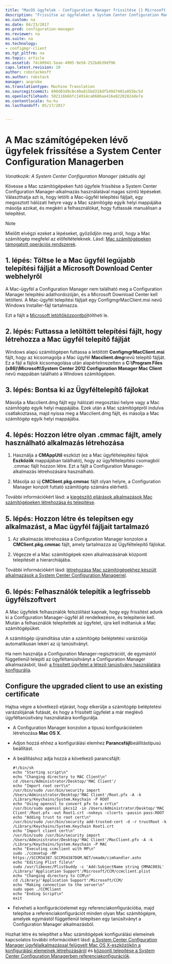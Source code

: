 ```yaml
---
title: "MacOS ügyfelek - Configuration Manager frissítése |} Microsoft Docs"
description: "Frissítse az ügyfeleket a System Center Configuration Manager Mac számítógépeken."
ms.custom: na
ms.date: 04/23/2017
ms.prod: configuration-manager
ms.reviewer: na
ms.suite: na
ms.technology:
- configmgr-client
ms.tgt_pltfrm: na
ms.topic: article
ms.assetid: 74c60941-5eae-4905-9e58-252bdb39df96
caps.latest.revision: 10
author: robstackmsft
ms.author: robstack
manager: angrobe
ms.translationtype: Machine Translation
ms.sourcegitcommit: 690d03d9c8c49a815bd318df549d7401a855bc5d
ms.openlocfilehash: 502116b66fc14914ca0606ae416e82202824de7a
ms.contentlocale: hu-hu
ms.lasthandoff: 05/17/2017


---
```

# <a name="how-to-upgrade-clients-on-mac-computers-in-system-center-configuration-manager"></a>A Mac számítógépeken lévő ügyfelek frissítése a System Center Configuration Managerben

*Vonatkozik: A System Center Configuration Manager (aktuális ág)*

Kövesse a Mac számítógépeken futó ügyfele frissítése a System Center Configuration Manager-alkalmazás használatával magas szintű lépéseket. Választhatja azt is, hogy letölti a Mac-ügyfél telepítési fájljait, egy megosztott hálózati helyre vagy a Mac számítógép egyik helyi mappájába másolja azokat, és megkéri a felhasználókat, hogy futtassák manuálisan a telepítést.  

> [!NOTE]  
>  Mielőtt elvégzi ezeket a lépéseket, győződjön meg arról, hogy a Mac számítógép megfelel az előfeltételeknek. Lásd: [Mac számítógépeken támogatott operációs rendszerek](../../../plan-design/configs/supported-operating-systems-for-clients-and-devices.md#mac-computers).  

## <a name="step-1-download-the-latest-mac-client-installation-file-from-the-microsoft-download-center"></a>1. lépés: Töltse le a Mac ügyfél legújabb telepítési fájlját a Microsoft Download Center webhelyről  
 A Mac-ügyfél a Configuration Manager nem található meg a Configuration Manager telepítési adathordozóján, és a Microsoft Download Center kell letölteni. A Mac-ügyfél telepítési fájljait egy ConfigmgrMacClient.msi nevű Windows Installer-fájl tartalmazza.  

 Ezt a fájlt a [Microsoft letöltőközpontból](http://go.microsoft.com/fwlink/p/?LinkId=525184)töltheti le.  

## <a name="step-2-run-the-downloaded-installation-file-to-create-the-mac-client-installation-file"></a>2. lépés: Futtassa a letöltött telepítési fájlt, hogy létrehozza a Mac ügyfél telepítő fájlját  
 Windows alapú számítógépen futtassa a letöltött **ConfigmgrMacClient.msi** fájlt, hogy az kicsomagolja a Mac ügyfél **Macclient.dmg**nevű telepítő fájlját. Ez a fájl a fájlok kicsomagolása után alapértelmezetten a **C:\Program Files (x86)\Microsoft\System Center 2012 Configuration Manager Mac Client** nevű mappában található a Windows számítógépen.  

## <a name="step-3-extract-the-client-installation-files"></a>3. lépés: Bontsa ki az Ügyféltelepítő fájlokat  
 Másolja a Macclient.dmg fájlt egy hálózati megosztási helyre vagy a Mac számítógép egyik helyi mappájába. Ezek után a Mac számítógépről indulva csatlakoztassa, majd nyissa meg a Macclient.dmg fájlt, és másolja a Mac számítógép egyik helyi mappájába.  

## <a name="step-4-create-a-cmmac-file-that-can-be-used-to-create-an-application"></a>4. lépés: Hozzon létre olyan .cmmac fájlt, amely használható alkalmazás létrehozása  

1.  Használja a **CMAppUtil** eszközt (ez a Mac ügyféltelepítési fájlok **Eszközök** mappájában található), hogy az ügyféltelepítési csomagból .cmmac fájlt hozzon létre. Ezt a fájlt a Configuration Manager-alkalmazás létrehozására használható.  

2.  Másolja az új **CMClient.pkg.cmmac** fájlt olyan helyre, a Configuration Manager konzolt futtató számítógép számára elérhető.  

 További információkért lásd: a [kiegészítő eljárások alkalmazások Mac számítógépeken létrehozása és telepítése](/sccm/apps/get-started/creating-mac-computer-applications#supplemental-procedures-to-create-and-deploy-applications-for-mac-computers).  

## <a name="step-5-create-and-deploy-an-application-containing-the-mac-client-files"></a>**5. lépés:** Hozzon létre és telepítsen egy alkalmazást, a Mac ügyfél fájljait tartalmazó  

1.  Az alkalmazás létrehozása a Configuration Manager konzolon a **CMClient.pkg.cmmac** fájlt, amely tartalmazza az Ügyféltelepítő fájlokat.  

2.  Végezze el a Mac számítógépek ezen alkalmazásának központi telepítését a hierarchiájába.  

 További információkért lásd: [létrehozása Mac számítógépekhez készült alkalmazások a System Center Configuration Managerrel](../../../../apps/get-started/creating-mac-computer-applications.md).  

## <a name="step-6-users-install-the-latest-client"></a>6. lépés: Felhasználók telepítik a legfrissebb ügyfélszoftvert  
 A Mac ügyfelek felhasználók felszólítást kapnak, hogy egy frissítést adunk ki a Configuration Manager-ügyfél áll rendelkezésre, és telepítenie kell. Miután a felhasználók telepítették az ügyfelet, újra kell indítaniuk a Mac számítógépüket.  

 A számítógép újraindítása után a számítógép beléptetési varázslója automatikusan lekéri az új tanúsítványt.  

 Ha nem használja a Configuration Manager-regisztrációt, de egymástól függetlenül telepíti az ügyféltanúsítványt a Configuration Manager alkalmazásból, lásd: [a frissített ügyfelet a létező tanúsítvány használatára konfigurálja](#BKMK_UpgradingClient_MachineEnrollment).  

##  <a name="BKMK_UpgradingClient_MachineEnrollment"></a> Configure the upgraded client to use an existing certificate  
 Hajtsa végre a következő eljárást, hogy elkerülje a számítógép beléptetési varázslójának futását, és hogy a frissített ügyfelet a már meglévő ügyféltanúsítvány használatára konfigurálja.  

-   A Configuration Manager konzolon a típusú konfigurációelem létrehozása **Mac OS X**.  

-   Adjon hozzá ehhez a konfigurálási elemhez **Parancsfájl**beállítástípusú beállítást.  

-   A beállításhoz adja hozzá a következő parancsfájlt:  

    ```  
    #!/bin/sh  
    echo "Starting script\n"  
    echo "Changing directory to MAC Client\n"  
    cd /Users/Administrator/Desktop/'MAC Client'/  
    echo "Import root cert\n"  
    /usr/bin/sudo /usr/bin/security import /Users/Administrator/Desktop/'MAC Client'/Root.pfx -A -k /Library/Keychains/System.Keychain -P ROOT  
    echo "Using openssl to convert pfx to a crt\n"  
    /usr/bin/sudo openssl pkcs12 -in /Users/Administrator/Desktop/'MAC Client'/Root.pfx -out Root1.crt -nokeys -clcerts -passin pass:ROOT  
    echo "Adding trust to root cert\n"  
    /usr/bin/sudo /usr/bin/security add-trusted-cert -d -r trustRoot -k /Library/Keychains/System.Keychain Root1.crt  
    echo "Import client cert\n"  
    /usr/bin/sudo /usr/bin/security import /Users/Administrator/Desktop/'MAC Client'/MacClient.pfx -A -k /Library/Keychains/System.Keychain -P MAC  
    echo "Executing ccmclient with MP\n"  
    sudo ./ccmsetup -MP https://SCCM34387.SCCM34387DOM.NET/omadm/cimhandler.ashx  
    echo "Editing Plist file\n"  
    sudo /usr/libexec/Plistbuddy -c 'Add:SubjectName string CMMAC003L' /Library/'Application Support'/Microsoft/CCM/ccmclient.plist  
    echo "Changing directory to CCM\n"  
    cd /Library/'Application Support'/Microsoft/CCM/  
    echo "Making connection to the server\n"  
    sudo open ./CCMClient  
    echo "Ending Script\n"  
    exit  

    ```  

-   Felveheti a konfigurációelemet egy referenciakonfigurációba, majd telepítse a referenciakonfigurációt minden olyan Mac számítógépre, amelyek egymástól függetlenül telepítsen egy tanúsítványt a Configuration Manager alkalmazásból.  

 Hozhat létre és telepíthet a Mac számítógépek konfigurálási elemeinek kapcsolatos további információkért lásd: [a System Center Configuration Manager ügyfélalkalmazással felügyelt Mac OS X-eszközökön a konfigurálási elemeinek létrehozásáról](../../../../compliance/deploy-use/create-configuration-items-for-mac-os-x-devices-managed-with-the-client.md) és [központi telepítése a System Center Configuration Managerben referenciakonfigurációk](../../../../compliance/deploy-use/deploy-configuration-baselines.md).  

